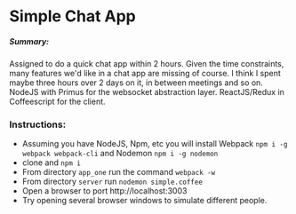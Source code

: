 


# Simple Chat App

##### Summary:

Assigned to do a quick chat app within 2 hours.  Given the time constraints, many features we'd like in a chat app are missing of course.  I think I spent maybe three hours over 2 days on it, in between meetings and so on.  NodeJS with Primus for the websocket abstraction layer.  ReactJS/Redux in Coffeescript for the client.  


### Instructions:
- Assuming you have NodeJS, Npm, etc you will install Webpack `npm i -g webpack webpack-cli` and Nodemon `npm i -g nodemon`
- clone and `npm i`
- From directory `app_one` run the command `webpack -w`
- From directory `server` run `nodemon simple.coffee`
- Open a browser to port http://localhost:3003
- Try opening several browser windows to simulate different people.
